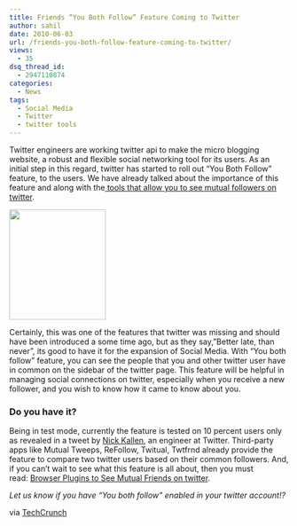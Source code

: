 ```yaml
---
title: Friends “You Both Follow” Feature Coming to Twitter
author: sahil
date: 2010-06-03
url: /friends-you-both-follow-feature-coming-to-twitter/
views:
  - 35
dsq_thread_id:
  - 2947110874
categories:
  - News
tags:
  - Social Media
  - Twitter
  - twitter tools
---
```

Twitter engineers are working twitter api to make the micro blogging website, a robust and flexible social networking tool for its users. As an initial step in this regard, twitter has started to roll out &#8220;You Both Follow&#8221; feature, to the users. We have already talked about the importance of this feature and along with the<a href="http://devilsworkshop.org/browser-plugins-to-see-mutual-friends-on-twitter/" target="_blank"> tools that allow you to see mutual followers on twitter</a>.

<div>
  <p>
    <a rel="attachment wp-att-26079" href="http://devilsworkshop.org/friends-you-both-follow-feature-coming-to-twitter/you-both-follow/"><img class="alignnone size-full wp-image-26079" title="you-both-follow" src="http://cdn.devilsworkshop.org/files/2010/06/you-both-follow.jpg" alt="" width="174" height="199" /></a>
  </p>
  
  <p>
    Certainly, this was one of the features that twitter was missing and should have been introduced a some time ago, but as they say,&#8221;Better late, than never&#8221;, its good to have it for the expansion of Social Media. With “You both follow” feature, you can see the people that you and other twitter user have in common on the sidebar of the twitter page. This feature will be helpful in managing social connections on twitter, especially when you receive a new follower, and you wish to know how it came to know about you.
  </p>
  
  <h3>
    Do you have it?
  </h3>
  
  <p>
    Being in test mode, currently the feature is tested on 10 percent users only as revealed in a tweet by <a href="http://twitter.com/nk/status/15289196455" onclick="_gaq.push(['_trackEvent', 'outbound-article', 'http://twitter.com/nk/status/15289196455', 'Nick Kallen']);" target="_blank">Nick Kallen</a>, an engineer at Twitter. Third-party apps like Mutual Tweeps, ReFollow, Twitual, Twtfrnd already provide the feature to compare two twitter users based on their common followers. And, if you can&#8217;t wait to see what this feature is all about, then you must read: <a title="Browser Plugins to See Mutual Friends on twitter" href="http://devilsworkshop.org/browser-plugins-to-see-mutual-friends-on-twitter/" target="_blank">Browser Plugins to See Mutual Friends on twitter</a>.
  </p>
  
  <p>
    <em>Let us know if you have &#8220;You both follow&#8221; enabled in your twitter account!?</em>
  </p>
  
  <p>
    via <a href="http://techcrunch.com/2010/06/02/twitter-testing-friends-in-common-feature/" onclick="_gaq.push(['_trackEvent', 'outbound-article', 'http://techcrunch.com/2010/06/02/twitter-testing-friends-in-common-feature/', 'TechCrunch']);" >TechCrunch</a>
  </p>
</div>
